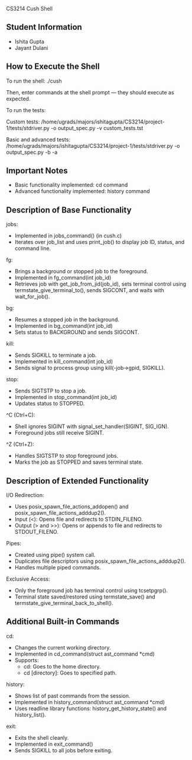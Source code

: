 CS3214 Cush Shell

Student Information
-------------------
- Ishita Gupta
- Jayant Dulani

How to Execute the Shell
------------------------
To run the shell:
    ./cush

Then, enter commands at the shell prompt — they should execute as expected.

To run the tests:

Custom tests:
    /home/ugrads/majors/ishitagupta/CS3214/project-1/tests/stdriver.py -o output_spec.py -v custom_tests.tst

Basic and advanced tests:
    /home/ugrads/majors/ishitagupta/CS3214/project-1/tests/stdriver.py -o output_spec.py -b -a

Important Notes
---------------
- Basic functionality implemented: cd command
- Advanced functionality implemented: history command

Description of Base Functionality
---------------------------------

jobs:
- Implemented in jobs_command() (in cush.c)
- Iterates over job_list and uses print_job() to display job ID, status, and command line.

fg:
- Brings a background or stopped job to the foreground.
- Implemented in fg_command(int job_id)
- Retrieves job with get_job_from_jid(job_id), sets terminal control using termstate_give_terminal_to(), sends SIGCONT, and waits with wait_for_job().

bg:
- Resumes a stopped job in the background.
- Implemented in bg_command(int job_id)
- Sets status to BACKGROUND and sends SIGCONT.

kill:
- Sends SIGKILL to terminate a job.
- Implemented in kill_command(int job_id)
- Sends signal to process group using kill(-job->gpid, SIGKILL).

stop:
- Sends SIGTSTP to stop a job.
- Implemented in stop_command(int job_id)
- Updates status to STOPPED.

^C (Ctrl+C):
- Shell ignores SIGINT with signal_set_handler(SIGINT, SIG_IGN).
- Foreground jobs still receive SIGINT.

^Z (Ctrl+Z):
- Handles SIGTSTP to stop foreground jobs.
- Marks the job as STOPPED and saves terminal state.

Description of Extended Functionality
-------------------------------------
I/O Redirection:
- Uses posix_spawn_file_actions_addopen() and posix_spawn_file_actions_adddup2().
- Input (<): Opens file and redirects to STDIN_FILENO.
- Output (> and >>): Opens or appends to file and redirects to STDOUT_FILENO.

Pipes:
- Created using pipe() system call.
- Duplicates file descriptors using posix_spawn_file_actions_adddup2().
- Handles multiple piped commands.

Exclusive Access:
- Only the foreground job has terminal control using tcsetpgrp().
- Terminal state saved/restored using termstate_save() and termstate_give_terminal_back_to_shell().

Additional Built-in Commands
----------------------------

cd:
- Changes the current working directory.
- Implemented in cd_command(struct ast_command *cmd)
- Supports:
    - cd: Goes to the home directory.
    - cd [directory]: Goes to specified path.

history:
- Shows list of past commands from the session.
- Implemented in history_command(struct ast_command *cmd)
- Uses readline library functions: history_get_history_state() and history_list().

exit:
- Exits the shell cleanly.
- Implemented in exit_command()
- Sends SIGKILL to all jobs before exiting.
